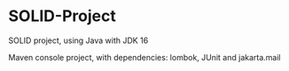# SOLID-Project
SOLID project, using Java with JDK 16

Maven console project, with dependencies: lombok, JUnit and jakarta.mail
